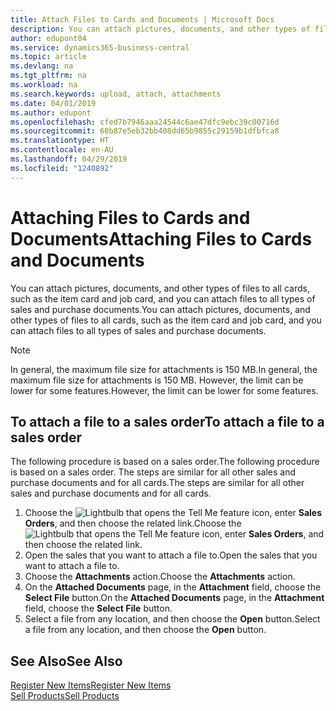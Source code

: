 ```yaml
---
title: Attach Files to Cards and Documents | Microsoft Docs
description: You can attach pictures, documents, and other types of files to all cards and all types of sales and purchase documents.
author: edupont04
ms.service: dynamics365-business-central
ms.topic: article
ms.devlang: na
ms.tgt_pltfrm: na
ms.workload: na
ms.search.keywords: upload, attach, attachments
ms.date: 04/01/2019
ms.author: edupont
ms.openlocfilehash: cfed7b7946aaa24544c6ae47dfc9ebc39c00716d
ms.sourcegitcommit: 60b87e5eb32bb408dd65b9855c29159b1dfbfca8
ms.translationtype: HT
ms.contentlocale: en-AU
ms.lasthandoff: 04/29/2019
ms.locfileid: "1240892"
---
```

# <a name="attaching-files-to-cards-and-documents"></a><span data-ttu-id="ab7d9-103">Attaching Files to Cards and Documents</span><span class="sxs-lookup"><span data-stu-id="ab7d9-103">Attaching Files to Cards and Documents</span></span>
<span data-ttu-id="ab7d9-104">You can attach pictures, documents, and other types of files to all cards, such as the item card and job card, and you can attach files to all types of sales and purchase documents.</span><span class="sxs-lookup"><span data-stu-id="ab7d9-104">You can attach pictures, documents, and other types of files to all cards, such as the item card and job card, and you can attach files to all types of sales and purchase documents.</span></span>

> [!Note]
> <span data-ttu-id="ab7d9-105">In general, the maximum file size for attachments is 150 MB.</span><span class="sxs-lookup"><span data-stu-id="ab7d9-105">In general, the maximum file size for attachments is 150 MB.</span></span> <span data-ttu-id="ab7d9-106">However, the limit can be lower for some features.</span><span class="sxs-lookup"><span data-stu-id="ab7d9-106">However, the limit can be lower for some features.</span></span> 

## <a name="to-attach-a-file-to-a-sales-order"></a><span data-ttu-id="ab7d9-107">To attach a file to a sales order</span><span class="sxs-lookup"><span data-stu-id="ab7d9-107">To attach a file to a sales order</span></span>
<span data-ttu-id="ab7d9-108">The following procedure is based on a sales order.</span><span class="sxs-lookup"><span data-stu-id="ab7d9-108">The following procedure is based on a sales order.</span></span> <span data-ttu-id="ab7d9-109">The steps are similar for all other sales and purchase documents and for all cards.</span><span class="sxs-lookup"><span data-stu-id="ab7d9-109">The steps are similar for all other sales and purchase documents and for all cards.</span></span>

1. <span data-ttu-id="ab7d9-110">Choose the ![Lightbulb that opens the Tell Me feature](media/ui-search/search_small.png "Tell me what you want to do") icon, enter **Sales Orders**, and then choose the related link.</span><span class="sxs-lookup"><span data-stu-id="ab7d9-110">Choose the ![Lightbulb that opens the Tell Me feature](media/ui-search/search_small.png "Tell me what you want to do") icon, enter **Sales Orders**, and then choose the related link.</span></span>
2. <span data-ttu-id="ab7d9-111">Open the sales that you want to attach a file to.</span><span class="sxs-lookup"><span data-stu-id="ab7d9-111">Open the sales that you want to attach a file to.</span></span>
3. <span data-ttu-id="ab7d9-112">Choose the **Attachments** action.</span><span class="sxs-lookup"><span data-stu-id="ab7d9-112">Choose the **Attachments** action.</span></span>
4. <span data-ttu-id="ab7d9-113">On the **Attached Documents** page, in the **Attachment** field, choose the **Select File** button.</span><span class="sxs-lookup"><span data-stu-id="ab7d9-113">On the **Attached Documents** page, in the **Attachment** field, choose the **Select File** button.</span></span>
5. <span data-ttu-id="ab7d9-114">Select a file from any location, and then choose the **Open** button.</span><span class="sxs-lookup"><span data-stu-id="ab7d9-114">Select a file from any location, and then choose the **Open** button.</span></span>

## <a name="see-also"></a><span data-ttu-id="ab7d9-115">See Also</span><span class="sxs-lookup"><span data-stu-id="ab7d9-115">See Also</span></span>
[<span data-ttu-id="ab7d9-116">Register New Items</span><span class="sxs-lookup"><span data-stu-id="ab7d9-116">Register New Items</span></span>](inventory-how-register-new-items.md)  
[<span data-ttu-id="ab7d9-117">Sell Products</span><span class="sxs-lookup"><span data-stu-id="ab7d9-117">Sell Products</span></span>](sales-how-sell-products.md)
